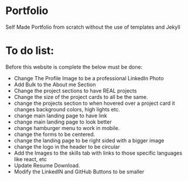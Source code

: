 # Portfolio
Self Made Portfolio from scratch without the use of templates and Jekyll


# To do list:
Before this website is complete the below must be done:
- Change The Profile Image to be a professional LinkedIn Photo
- Add Bulk to the About me Section
- Change the project sections to have REAL projects
- Change the size of the project cards to all be the same.
- change the projects section to when hovered over a project card it changes background colors, high lights etc.
- change main landing page to have link
- change main landing page to look better
- change hamburger menu to work in mobile.
- change the forms to be centered.
- change the landing page to be right sided with a bigger image
- change the logo in the header to be circular
- Add the Images to the skills tab with links to those specific languages like react, etc
- Update Resume Download.
- Modify the LinkedIN and GitHub Buttons to be smaller

